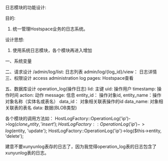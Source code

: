 日志模块的功能设计:

目的:
  1. 统一管理Hostspace业务的日志系统。

设计思想:
1. 使用系统日志模块，各个模块再进入增加

一、系统变量

二、请求设计
  /admin/log/list: 日志列表
  admin/log/{log_id}/view： 日志详情
三、权限设计
  access administration log pages: Hostspace查看

五、数据库设计
operation_log(操作日志)
  lid: 主键
  uid: 操作用户
  timestamp: 操作时间
  action: 动作
  message: 信息
  entity_id： 操作对象id,
  entity_name：操作对象名称（实体名或表名）
  data_id： 对象相关联表操作的id
  data_name: 对象相关联表的表名
  data: 数据(BLOB类型)
  
各个模块的调用方法如：
 HostLogFactory::OperationLog('ip')->log($clone_entity, 'insert');
 HostLogFactory::OperationLog('ip')->log($entity, 'update');
 HostLogFactory::OperationLog('ip')->log($this->entity, 'delete');


建意不要xunyunlog表存的日志了，因为我觉得operation_log表的日志包含了xunyunlog表的日志。




